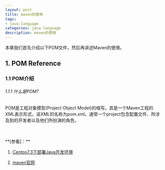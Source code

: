 ```yaml
---
layout: post
title: maven的使用
tags:
- java-language
categories: java-language
description: maven的使用
---
```


本章我们首先介绍以下POM文件，然后再讲述Maven的使用。

<!-- more -->

## 1. POM Reference

### 1.1 POM介绍

###### 1.1.1 什么是POM?

POM是工程对象模型(Project Object Model)的缩写。其是一个Maven工程的XML表示形式，该XML的名称为pom.xml。通常一个project包含配置文件、所涉及到的开发者以及他们所扮演的角色，








<br />
<br />
**[参看]：**

1. [Centos7.3下部署Java开发环境](https://ivanzz1001.github.io/records/post/linux/2017/09/19/linux-java-install)

2. [maven官网](https://maven.apache.org/)

<br />
<br />
<br />

